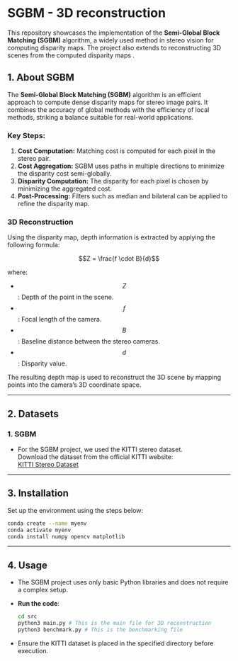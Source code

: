 # SGBM - 3D reconstruction 

This repository showcases the implementation of the **Semi-Global Block Matching (SGBM)** algorithm, a widely used method in stereo vision for computing disparity maps. The project also extends to reconstructing 3D scenes from the computed disparity maps . 

## 1. About SGBM

The **Semi-Global Block Matching (SGBM)** algorithm is an efficient approach to compute dense disparity maps for stereo image pairs. It combines the accuracy of global methods with the efficiency of local methods, striking a balance suitable for real-world applications. 

### Key Steps:
1. **Cost Computation:** Matching cost is computed for each pixel in the stereo pair.
2. **Cost Aggregation:** SGBM uses paths in multiple directions to minimize the disparity cost semi-globally.
3. **Disparity Computation:** The disparity for each pixel is chosen by minimizing the aggregated cost.
4. **Post-Processing:** Filters such as median and bilateral can be applied to refine the disparity map.

### 3D Reconstruction
Using the disparity map, depth information is extracted by applying the following formula:

$$Z = \frac{f \cdot B}{d}$$


where:
- $$Z$$: Depth of the point in the scene.
- $$f$$: Focal length of the camera.
- $$B$$: Baseline distance between the stereo cameras.
- $$d$$: Disparity value.

The resulting depth map is used to reconstruct the 3D scene by mapping points into the camera’s 3D coordinate space.

---
## 2. Datasets

### 1. SGBM
- For the SGBM project, we used the KITTI stereo dataset.  
  Download the dataset from the official KITTI website:  
  [KITTI Stereo Dataset](https://www.cvlibs.net/datasets/kitti/eval_stereo_flow.php?benchmark=stereo)

---

## 3. Installation

Set up the environment using the steps below:

```bash
conda create --name myenv
conda activate myenv
conda install numpy opencv matplotlib
```
---
## 4. Usage

- The SGBM project uses only basic Python libraries and does not require a complex setup.
  
- **Run the code**:
    ```bash
    cd src
    python3 main.py # This is the main file for 3D reconstruction
    python3 benchmark.py # This is the benchmarking file 
    ```
- Ensure the KITTI dataset is placed in the specified directory before execution.


